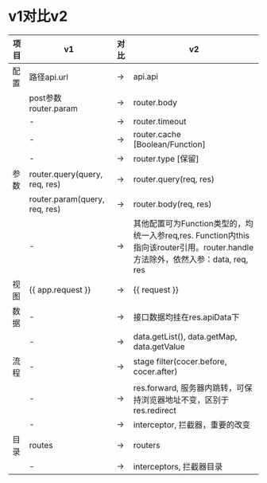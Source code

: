 # v1对比v2
| 项目 | v1 | 对比 | v2 |
| -- | -- | -- | -- |
| 配置 | 路径api.url | -> | api.api |
|  | post参数 router.param | -> | router.body |
|  | - | -> | router.timeout |
|  | - | -> | router.cache [Boolean/Function] |
|  | - | -> | router.type [保留] |
| 参数 | router.query(query, req, res) | ->| router.query(req, res) |
|  | router.param(query, req, res) | ->| router.body(req, res) |
|  | - | ->| 其他配置可为Function类型的，均统一入参req,res. Function内this指向该router引用。router.handle方法除外，依然入参：data, req, res |
| 视图 | {{ app.request }} | -> | {{ request }} |
| 数据 | - | -> | 接口数据均挂在res.apiData下 |
|  | - | -> | data.getList(), data.getMap, data.getValue |
| 流程 | - | -> | stage filter(cocer.before, cocer.after) |
|  | - | -> | res.forward, 服务器内跳转，可保持浏览器地址不变，区别于res.redirect |
|  | - | -> | interceptor, 拦截器，重要的改变 |
| 目录 | routes | -> | routers |
|  | - | -> | interceptors, 拦截器目录 |



